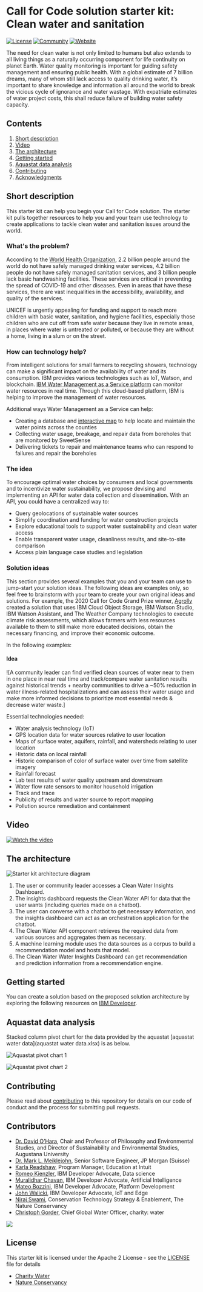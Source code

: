 # Call for Code solution starter kit: Clean water and sanitation

[![License](https://img.shields.io/badge/License-Apache2-blue.svg)](https://www.apache.org/licenses/LICENSE-2.0) [![Community](https://img.shields.io/badge/Join-Community-blue.svg)](https://developer.ibm.com/callforcode/get-started/) [![Website](https://img.shields.io/badge/View-Website-blue)](https://developer.ibm.com/callforcode/get-started/climate-change/clean-water)

The need for clean water is not only limited to humans but also extends to all living things as a naturally occurring component for life continuity on planet Earth. Water quality monitoring is important for guiding safety management and ensuring public health. With a global estimate of 7 billion dreams, many of whom still lack access to quality drinking water, it’s important to share knowledge and information all around the world to break the vicious cycle of ignorance and water wastage. With expatriate estimates of water project costs, this shall reduce failure of building water safety capacity.

## Contents

1. [Short description](#short-description)
1. [Video](#video)
1. [The architecture](#the-architecture)
1. [Getting started](#getting-started)
1. [Aquastat data analysis](#aquastat-data-analysis)
1. [Contributing](#contributing)
1. [Acknowledgments](#acknowledgments) 

## Short description

This starter kit can help you begin your Call for Code solution. The starter kit pulls together resources to help you and your team use technology to create applications to tackle clean water and sanitation issues around the world.

### What's the problem?

According to the [World Health Organization](https://www.who.int/news/item/18-06-2019-1-in-3-people-globally-do-not-have-access-to-safe-drinking-water-unicef-who), 2.2 billion people around the world do not have safely managed drinking water services, 4.2 billion people do not have safely managed sanitation services, and 3 billion people lack basic handwashing facilities. These services are critical in preventing the spread of COVID-19 and other diseases. Even in areas that have these services, there are vast inequalities in the accessibility, availability, and quality of the services. 

UNICEF is urgently appealing for funding and support to reach more children with basic water, sanitation, and hygiene facilities, especially those children who are cut off from safe water because they live in remote areas, in places where water is untreated or polluted, or because they are without a home, living in a slum or on the street.

### How can technology help?

From intelligent solutions for small farmers to recycling showers, technology can make a significant impact on the availability of water and its consumption. IBM provides various technologies such as IoT, Watson, and blockchain. [IBM Water Management as a Service platform](https://www.ibm.com/thought-leadership/water/) can monitor water resources in real time. Through this cloud-based platform, IBM is helping to improve the management of water resources.

Additional ways Water Management as a Service can help:

- Creating a database and [interactive map](https://wmaasp.mybluemix.net/sensor-overview) to help locate and maintain the water points across the counties
- Collecting water usage, breakage, and repair data from boreholes that are monitored by SweetSense
- Delivering tickets to repair and maintenance teams who can respond to failures and repair the boreholes

### The idea

To encourage optimal water choices by consumers and local governments and to incentivize water sustainability, we propose devising and implementing an API for water data collection and dissemination. With an API, you could have a centralized way to:

- Query geolocations of sustainable water sources
- Simplify coordination and funding for water construction projects
- Explore educational tools to support water sustainability and clean water access
- Enable transparent water usage, cleanliness results, and site-to-site comparison
- Access plain language case studies and legislation

### Solution ideas

This section provides several examples that you and your team can use to jump-start your solution ideas. The following ideas are examples only, so feel free to brainstorm with your team to create your own original ideas and solutions. For example, the 2020 Call for Code Grand Prize winner, [Agrolly](https://developer.ibm.com/blogs/agrolly/) created a solution that uses IBM Cloud Object Storage, IBM Watson Studio, IBM Watson Assistant, and The Weather Company technologies to execute climate risk assessments, which allows farmers with less resources available to them to still make more educated decisions, obtain the necessary financing, and improve their economic outcome.

In the following examples:

#### Idea 

![A community leader can find verified clean sources of water near to them in one place in near real time 
and track/compare water sanitation results against historical trends + nearby communities to drive a ~50% reduction in water illness-related hospitalizations
and can assess their water usage and make more informed decisions to prioritize most essential needs & decrease water waste.]

Essential technologies needed:

- Water analysis technology (IoT)
- GPS location data for water sources relative to user location
- Maps of surface water, aquifers, rainfall, and watersheds relating to user location
- Historic data on local rainfall
- Historic comparison of color of surface water over time from satellite imagery
- Rainfall forecast
- Lab test results of water quality upstream and downstream
- Water flow rate sensors to monitor household irrigation
- Track and trace
- Publicity of results and water source to report mapping
- Pollution source remediation and containment

## Video

[![Watch the video](https://img.youtube.com/vi/e6gdcsNZN-Q/0.jpg)](https://www.youtube.com/watch?v=e6gdcsNZN-Q)

## The architecture

![Starter kit architecture diagram](assets/CFC-CleanWater-Architecture.png)

1. The user or community leader accesses a Clean Water Insights Dashboard.
1. The insights dashboard requests the Clean Water API for data that the user wants (including queries made on a chatbot).
1. The user can converse with a chatbot to get necessary information, and the insights dashboard can act as an orchestration application for the chatbot.
1. The Clean Water API component retrieves the required data from various sources and aggregates them as necessary.
1. A machine learning module uses the data sources as a corpus to build a recommendation model and hosts that model.
1. The Clean Water Water Insights Dashboard can get recommendation and prediction information from a recommendation engine.

## Getting started

You can create a solution based on the proposed solution architecture by exploring the following resources on [IBM Developer](https://developer.ibm.com/).

## Aquastat data analysis
Stacked column pivot chart for the data provided by the aquastat [aquastat water data](aquastat water data.xlsx) is as below. 

![Aquastat pivot chart 1](assets/Aquastat1.png)

![Aquastat pivot chart 2](assets/Aquastat2.png)

## Contributing

Please read about [contributing](CONTRIBUTING.md) to this repository for details on our code of conduct and the process for submitting pull requests.

## Contributors

- [Dr. David O’Hara](https://www.linkedin.com/in/david-o-hara/), Chair and Professor of Philosophy and Environmental Studies, and Director of Sustainability and Environmental Studies, Augustana University
- [Dr. Mark L. Meiklejohn](https://www.linkedin.com/in/markmeiklejohn/), Senior Software Engineer, JP Morgan (Suisse)
- [Karla Readshaw](https://www.linkedin.com/in/karlareadshaw/), Program Manager, Education at Intuit  
- [Romeo Kienzler](https://developer.ibm.com/profiles/romeo.kienzler/), IBM Developer Advocate, Data science 
- [Muralidhar Chavan](https://developer.ibm.com/profiles/muralidhar.chavan/), IBM Developer Advocate, Artificial Intelligence 
- [Mateo Bozzini](https://developer.ibm.com/profiles/mbozzini/), IBM Developer Advocate, Platform Development
- [John Walicki](https://developer.ibm.com/profiles/walicki/), IBM Developer Advocate, IoT and Edge
- [Niraj Swami](https://www.linkedin.com/in/nirajswami/), Conservation Technology Strategy & Enablement, The Nature Conservancy
- [Christoph Gorder](https://www.linkedin.com/in/christoph-gorder-0745a2/), Chief Global Water Officer, charity: water


<a href="https://github.com/Call-for-Code/Solution-Starter-Kit-Water-2021/graphs/contributors">
  <img src="https://contributors-img.web.app/image?repo=Call-for-Code/Solution-Starter-Kit-Water-2021" />
</a>

## License

This starter kit is licensed under the Apache 2 License - see the [LICENSE](LICENSE) file for details

- [Charity Water](https://www.charitywater.org/global-water-crisis)
- [Nature Conservancy](https://www.nature.org/en-us/what-we-do/our-priorities/provide-food-and-water-sustainably/)
